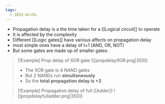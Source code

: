 ```yaml
---
tags:
  - 1032-Archi
---
```

- Propagation delay is a the time taken for a [[Logical circuit]] to operate
- It is affected by the complexity 
- Different [[Logic gates]] have various affects on propagation delay
- most simple ones have a delay of t+1 (AND, OR, NOT)
- But some gates are made up of smaller gates:

> [!Example] Prop delay of XOR gate
> ![[propdelayXOR.png|350]]
> - The XOR gate is 4 NAND gates
> - But 2 NANDs run **simultaneously**
> - So the **total propagation delay is +3**


> [!Example] Propagation delay of full [[Adder]]
> ![[propdelayfulladder.png|350]]

